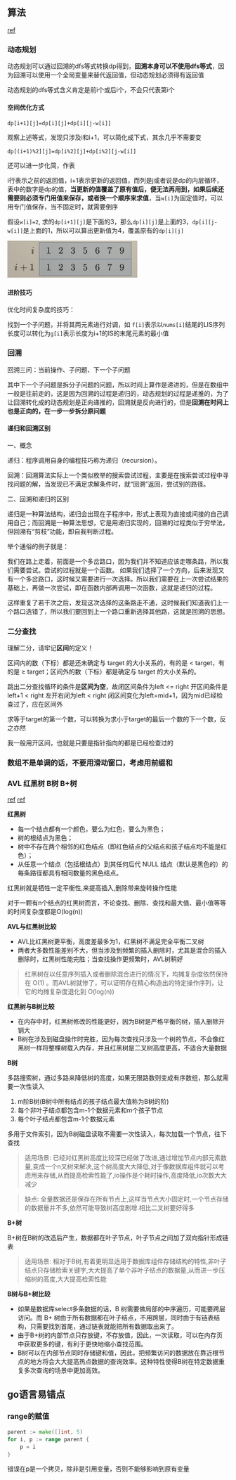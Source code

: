 ## 算法

[ref](https://space.bilibili.com/206214)

### 动态规划

动态规划可以通过回溯的dfs等式转换dp得到，**回溯本身可以不使用dfs等式**，因为回溯可以使用一个全局变量来替代返回值，但动态规划必须得有返回值

动态规划的dfs等式含义肯定是前i个或后i个，不会只代表第i个

#### 空间优化方式

```
dp[i+1][j]=dp[i][j]+dp[i][j-w[i]]
```

观察上述等式，发现只涉及i和i+1，可以简化成下式，其余几乎不需要变

```
dp[(i+1)%2][j]=dp[i%2][j]+dp[i%2][j-w[i]]
```

还可以进一步化简，作表

i行表示之前的返回值，i+1表示更新的返回值，而列是j或者说是dp的内层循环，表中的数字是dp的值，**当更新的值覆盖了原有值后，便无法再用到，如果后续还需要则必须专门用值来保存，或者换一个顺序来求值**，当`w[i]`为固定值时，可以用专门值保存，当不固定时，就需要倒序

假设`w[i]=2`, 求的`dp[i+1][j]`是下面的3，那么`dp[i][j]`是上面的3，`dp[i][j-w[i]]`是上面的1，所以可以算出更新值为4，覆盖原有的`dp[i][j]`

![](pic/dp.png)

#### 进阶技巧

优化时间复杂度的技巧：

找到一个子问题，并将其两元素进行对调，如
`f[i]`表示以`nums[i]`结尾的LIS序列长度可以转化为`g[i]`表示长度为i+1的IS的末尾元素的最小值

### 回溯

回溯三问：当前操作、子问题、下一个子问题

其中下一个子问题是拆分子问题的问题，所以时间上算作是递进的，但是在数组中一般是往前走的，这是因为回溯的过程是递归的，动态规划的过程是递推的，为了让回溯转化成的动态规划是正向递推的，回溯就是反向进行的，但是**回溯在时间上也是正向的，在一步一步拆分原问题**

#### 递归和回溯区别

一、概念

递归：程序调用自身的编程技巧称为递归（recursion）。

回溯：回溯算法实际上一个类似枚举的搜索尝试过程，主要是在搜索尝试过程中寻找问题的解，当发现已不满足求解条件时，就“回溯”返回，尝试别的路径。

二、回溯和递归的区别

递归是一种算法结构，递归会出现在子程序中，形式上表现为直接或间接的自己调用自己；而回溯是一种算法思想，它是用递归实现的，回溯的过程类似于穷举法，但回溯有“剪枝”功能，即自我判断过程。

举个通俗的例子就是：

我们在路上走着，前面是一个多岔路口，因为我们并不知道应该走哪条路，所以我们需要尝试。尝试的过程就是一个函数。
如果我们选择了一个方向，后来发现又有一个多岔路口，这时候又需要进行一次选择。所以我们需要在上一次尝试结果的基础上，再做一次尝试，即在函数内部再调用一次函数，这就是递归的过程。

这样重复了若干次之后，发现这次选择的这条路走不通，这时候我们知道我们上一个路口选错了，所以我们要回到上一个路口重新选择其他路，这就是回溯的思想。

### 二分查找

理解二分，请牢记**区间**的定义！

区间内的数（下标）都是还未确定与 target 的大小关系的，有的是 < target，有的是 ≥ target；区间外的数（下标）都是确定与 target 的大小关系的。

跳出二分查找循环的条件是**区间为空**，故闭区间条件为left <= right 开区间条件是left+1 < right 左开右闭为left < right
闭区间变化为left=mid+1，因为mid已经检查过了，应在区间外

求等于target的第一个数，可以转换为求小于target的最后一个数的下一个数，反之亦然

我一般用开区间，也就是只要是指针指向的都是已经检查过的

### 数组不是单调的话，不要用滑动窗口，考虑用前缀和

### AVL 红黑树 B树 B+树

[ref](https://zhuanlan.zhihu.com/p/602681852)
[ref](https://zhuanlan.zhihu.com/p/93369069)

**红黑树**

- 每一个结点都有一个颜色，要么为红色，要么为黑色；
- 树的根结点为黑色；
- 树中不存在两个相邻的红色结点（即红色结点的父结点和孩子结点均不能是红色）；
- 从任意一个结点（包括根结点）到其任何后代 NULL 结点（默认是黑色的）的每条路径都具有相同数量的黑色结点。

红黑树就是牺牲一定平衡性,来提高插入,删除带来旋转操作性能

对于一颗有n个结点的红黑树而言，不论查找、删除、查找和最大值、最小值等等的时间复杂度都是O(log(n))

**AVL与红黑树比较**

- AVL比红黑树更平衡，高度差最多为1，红黑树不满足完全平衡二叉树
- 两者大多数性能差别不大，但当涉及到频繁的插入删除时，尤其是混合的插入删除时，红黑树性能完胜；当查找操作更频繁时，AVL树稍好

>红黑树在以任意序列插入或者删除混合进行的情况下，均摊复杂度依然保持在 O(1) 。而AVL树就惨了，可以证明存在精心构造出的特定操作序列，让它的均摊复杂度退化到 O(log(n))

**红黑树与B树比较**

- 在内存中时，红黑树修改的性能更好，因为B树是严格平衡的树，插入删除开销大
- B树在涉及到磁盘操作时完胜，因为每次查找只涉及一个树的节点，不会像红黑树一样将整棵树载入内存，并且红黑树是二叉树高度更高，不适合大量数据

**B树**

多路搜索树，通过多路来降低树的高度，如果无限路数则变成有序数组，那么就需要一次性读入

1. m阶B树(B树中所有结点的孩子结点最大值称为B树的阶)
2. 每个非叶子结点都包含m-1个数据元素和m个孩子节点
3. 每个叶子结点都包含m-1个数据元素

多用于文件索引，因为B树磁盘读取不需要一次性读入，每次加载一个节点，往下查找

>适用场景:
已经对红黑树高度比较深已经做了改进,通过增加节点内部元素数量,变成一个n叉树来解决,这个树高度大大降低,对于像数据库组件就可以考虑用来存储,从而提高检索性能了,io操作是个耗时操作,高度降低,io次数大大减少

>缺点:
全量数据还是保存在所有节点上,这样当节点大小固定时,一个节点存储的数据量并不多,依然可能导致树高度剧增.相比二叉树要好得多

**B+树**

B+树在B树的改造后产生，数据都在叶子节点，叶子节点之间加了双向指针形成链表

>适用场景:
相对于B树,有着更明显适用于数据库组件存储结构的特性,非叶子结点只存储检索关键字,大大提高了单个非叶子结点的数据量,从而进一步压缩树的高度,大大提高检索性能

**B树与B+树比较**

- 如果是数据库select多条数据的话，B 树需要做局部的中序遍历，可能要跨层访问。而 B+ 树由于所有数据都在叶子结点，不用跨层，同时由于有链表结构，只需要找到首尾，通过链表就能把所有数据取出来了。
- 由于B+树的内部节点只存放键，不存放值，因此，一次读取，可以在内存页中获取更多的键，有利于更快地缩小查找范围。
- B树可以在内部节点同时存储键和值，因此，把频繁访问的数据放在靠近根节点的地方将会大大提高热点数据的查询效率。这种特性使得B树在特定数据重复多次查询的场景中更加高效。


## go语言易错点

### range的赋值

```go
parent := make([]int, 5)
for i, p := range parent {
    p = i
}
```

错误在p是一个拷贝，除非是引用变量，否则不能够影响到原有变量